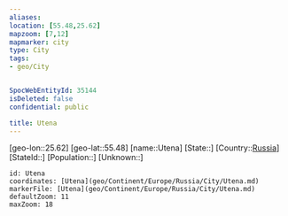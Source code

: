 ```yaml
---
aliases: 
location: [55.48,25.62]
mapzoom: [7,12] 
mapmarker: city 
type: City
tags:
- geo/City


SpocWebEntityId: 35144
isDeleted: false
confidential: public

title: Utena
---
```

[geo-lon::25.62]
[geo-lat::55.48]
[name::Utena]
[State::]
[Country::[Russia](geo/Continent/Europe/Russia.md)]
[StateId::]
[Population::]
[Unknown::]


```leaflet
id: Utena
coordinates: [Utena](geo/Continent/Europe/Russia/City/Utena.md)
markerFile: [Utena](geo/Continent/Europe/Russia/City/Utena.md)
defaultZoom: 11 
maxZoom: 18
```


